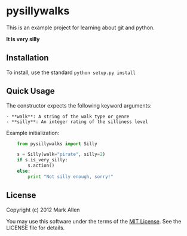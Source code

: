 pysillywalks
============
This is an example project for learning about git and python.

**It is very silly**

Installation
------------
To install, use the standard `python setup.py install`

Quick Usage
-----------
The constructor expects the following keyword arguments:

    - **walk**: A string of the walk type or genre
    - **silly**: An integer rating of the silliness level

Example initialization:

```python
    from pysillywalks import Silly

    s = Silly(walk="pirate", silly=2)
    if s.is_very_silly:
        s.action()
    else:
        print "Not silly enough, sorry!"
```

License
-------
Copyright (c) 2012 Mark Allen

You may use this software under the terms of the [MIT License][]. See the 
LICENSE file for details.

[MIT License]: http://opensource.org/licenses/mit-license.php
